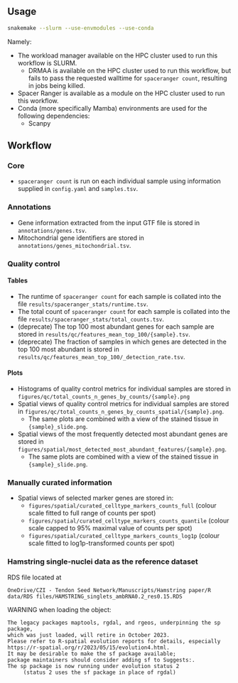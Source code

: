 ## Usage

```bash
snakemake --slurm --use-envmodules --use-conda
```

Namely:

- The workload manager available on the HPC cluster used to run this workflow is SLURM.
  - DRMAA is available on the HPC cluster used to run this workflow,
    but fails to pass the requested walltime for `spaceranger count`,
    resulting in jobs being killed.
- Spacer Ranger is available as a module on the HPC cluster used to run this workflow.
- Conda (more specifically Mamba) environments are used for the following dependencies:
  - Scanpy

## Workflow

### Core

- `spaceranger count` is run on each individual sample using information supplied in `config.yaml` and `samples.tsv`.

### Annotations

- Gene information extracted from the input GTF file is stored in `annotations/genes.tsv`.
- Mitochondrial gene identifiers are stored in `annotations/genes_mitochondrial.tsv`.

### Quality control

#### Tables

- The runtime of `spaceranger count` for each sample is collated into the file `results/spaceranger_stats/runtime.tsv`.
- The total count of `spaceranger count` for each sample is collated into the file `results/spaceranger_stats/total_counts.tsv`.
- (deprecate) The top 100 most abundant genes for each sample are stored in `results/qc/features_mean_top_100/{sample}.tsv`.
- (deprecate) The fraction of samples in which genes are detected in the top 100 most abundant is stored in `results/qc/features_mean_top_100/_detection_rate.tsv`.

#### Plots

- Histograms of quality control metrics for individual samples are stored in `figures/qc/total_counts_n_genes_by_counts/{sample}.png`
- Spatial views of quality control metrics for individual samples are stored in `figures/qc/total_counts_n_genes_by_counts_spatial/{sample}.png`.
  + The same plots are combined with a view of the stained tissue in `{sample}_slide.png`.
- Spatial views of the most frequently detected most abundant genes are stored in `figures/spatial/most_detected_most_abundant_features/{sample}.png`.
  + The same plots are combined with a view of the stained tissue in `{sample}_slide.png`.

### Manually curated information

- Spatial views of selected marker genes are stored in:
  - `figures/spatial/curated_celltype_markers_counts_full` (colour scale fitted to full range of counts per spot)
  - `figures/spatial/curated_celltype_markers_counts_quantile` (colour scale capped to 95% maximal value of counts per spot)
  - `figures/spatial/curated_celltype_markers_counts_log1p` (colour scale fitted to log1p-transformed counts per spot)

### Hamstring single-nuclei data as the reference dataset

RDS file located at

```
OneDrive/CZI - Tendon Seed Network/Manuscripts/Hamstring paper/R data/RDS files/HAMSTRING_singlets_ambRNA0.2_res0.15.RDS
```

WARNING when loading the object:

```
The legacy packages maptools, rgdal, and rgeos, underpinning the sp package,
which was just loaded, will retire in October 2023.
Please refer to R-spatial evolution reports for details, especially
https://r-spatial.org/r/2023/05/15/evolution4.html.
It may be desirable to make the sf package available;
package maintainers should consider adding sf to Suggests:.
The sp package is now running under evolution status 2
     (status 2 uses the sf package in place of rgdal)
```